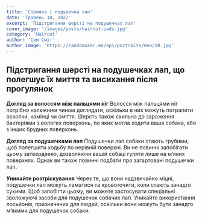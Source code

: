 ```yaml
---
title: 'Стрижка і подушечки лап'
date: 'Травень 10, 2022'
excerpt: 'Підстригання шерсті на подушечках лап'
cover_image: '/images/posts/haircut-pads.jpg'
category: 'Haircut'
author: 'Сем Сміт'
author_image: 'https://randomuser.me/api/portraits/men/18.jpg'
---
```

## Підстригання шерсті на подушечках лап, що полегшує їх миття та висихання після прогулянок

**Догляд за волоссям між пальцями ніг**
Волосся між пальцями ніг потрібно належним чином доглядати, оскільки в них можуть потрапити осколки, камінці чи сміття. Шерсть також схильна до зараження бактеріями з вологих поверхонь, по яких могла ходити ваша собака, або з інших брудних поверхонь.

**Догляд за подушечками лап**
Подушечки лап собаки стають грубими, щоб полегшити ходьбу по нерівній поверхні. Ви не повинні запобігати цьому затвердінню, дозволяючи вашій собаці гуляти лише на м’яких поверхнях. Однак ви також повинні подбати про загартовані подушечки лап.

**Уникайте розтріскування**
Через те, що вони надзвичайно міцні, подушечки лап можуть ламатися та кровоточити, коли стають занадто сухими. Щоб запобігти цьому, ви можете застосувати спеціальні зволожуючі засоби для подушечок собачих лап. Уникайте використання лосьйонів, призначених для людей, оскільки вони можуть бути занадто м’якими для подушечок собаки.
